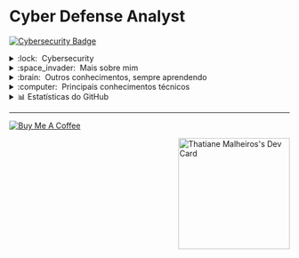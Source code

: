 # Cyber Defense Analyst

[![Cybersecurity Badge](https://img.shields.io/badge/-Cybersecurity-000?style=for-the-badge&logo=lock&logoColor=white)](#)

<details>
   <summary>:lock: &nbsp;Cybersecurity</summary>

- 🔐 &nbsp; Certificações em Segurança da Informação.
- 🖥️ &nbsp; Experiência em análise de vulnerabilidades.
- 🚧 &nbsp; Desenvolvimento seguro de aplicações.

### Ferramentas e Conhecimentos:

- **Ferramentas:**
  - [![Burp Suite](https://img.shields.io/badge/-Burp%20Suite-333333?style=flat&logo=burp)](https://portswigger.net/burp)
  - [![Wireshark](https://img.shields.io/badge/-Wireshark-333333?style=flat&logo=wireshark)](https://www.wireshark.org/)
  - [![Nmap](https://img.shields.io/badge/-Nmap-333333?style=flat&logo=nmap)](https://nmap.org/)
  - [![Metasploit](https://img.shields.io/badge/-Metasploit-333333?style=flat&logo=metasploit)](https://www.metasploit.com/)

- **Conhecimentos:**
  - Criptografia
  - Análise de Malware
  - Forense Digital
  - **Cursando Defesa Cibernética**

</details>

<details>
   <summary>:space_invader: &nbsp;Mais sobre mim</summary>

- 🤔 &nbsp; Explorando novas tecnologias e desenvolvendo soluções de software.
- 🎓 &nbsp; Estudando **Lógica de programação** na [Geek University](https://www.geekuniversity.com.br/).
- 💼 &nbsp; Trabalhando como **FREELANCE** na [Workana](https://www.workana.com/pt/).
- 🌱 &nbsp; Aprendendo mais sobre **SASS e SCSS**.

</details>

<details>
   <summary>:brain: &nbsp;Outros conhecimentos, sempre aprendendo</summary>

![SASS](https://img.shields.io/badge/-SASS-333333?style=flat&logo=SASS)&nbsp;
![AWS](https://img.shields.io/badge/AWS-333333?style=flat&logo=amazon)&nbsp;
![Notion](https://img.shields.io/badge/Notion-333333?style?style=flat&logo=Notion)
![Figma](https://img.shields.io/badge/figma-333333?style?style=flat&logo=Figma)

</details>

<details>
   <summary>:computer: &nbsp;Principais conhecimentos técnicos</summary>

![Python](https://img.shields.io/badge/-Python-333333?style=flat&logo=python)
![JavaScript](https://img.shields.io/badge/-JavaScript-333333?style=flat&logo=javascript)
![HTML5](https://img.shields.io/badge/-HTML5-333333?style=flat&logo=HTML5)
![CSS](https://img.shields.io/badge/-CSS-333333?style=flat&logo=CSS3&logoColor=1572B6)
![JQUERY](https://img.shields.io/badge/-JQUERY-333333?style=flat&logo=JQUERY&logoColor=007396)&nbsp;
![Bootstrap](https://img.shields.io/badge/Bootstrap-333333?style=flat&logo=Bootstrap)

![Git](https://img.shields.io/badge/-Git-333333?style=flat&logo=git)
![GitHub](https://img.shields.io/badge/-GitHub-333333?style=flat&logo=github)
![Visual Studio Code](https://img.shields.io/badge/-Visual%20Studio%20Code-333333?style=flat&logo=visual-studio-code&logoColor=007ACC)

</details>

<details>
   <summary>📊 Estatísticas do GitHub</summary>

<p align="center">
<img height="137px" src="https://github-readme-streak-stats.herokuapp.com/?user=thatianemalheiros&hide_border=true&theme=nightowl" />
</p>
<p align="center">
<img height="137px" src="https://github-readme-stats.vercel.app/api?username=thatianemalheiros&hide_title=true&hide_border=true&show_icons=true&include_all_commits=true&count_private=true&line_height=21&theme=nightowl" />
<img height="137px" src="https://github-readme-stats.vercel.app/api/top-langs/?username=thatianemalheiros&hide=html&hide_title=true&hide_border=true&layout=compact&langs_count=8&theme=nightowl" />
</p>

</details>

---

[![Buy Me A Coffee](https://www.buymeacoffee.com/assets/img/custom_images/orange_img.png)](https://www.buymeacoffee.com/thatianemaZ)

<a href="https://app.daily.dev/thatianemalheiros"><img src="https://api.daily.dev/devcards/724a710bc2dd4d4089da37ebfb248a1c.png?r=1lj" width="200" align="right" alt="Thatiane Malheiros's Dev Card" /></a>
